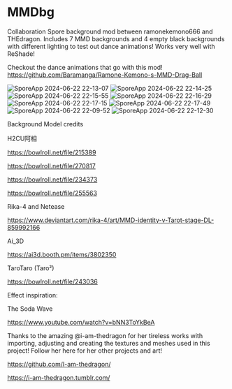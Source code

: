 # MMDbg
Collaboration Spore background mod between ramonekemono666 and THEdragon. Includes 7 MMD backgrounds and 4 empty black backgrounds with different lighting to test out dance animations! Works very well with ReShade!

Checkout the dance animations that go with this mod! https://github.com/Baramanga/Ramone-Kemono-s-MMD-Drag-Ball

![SporeApp 2024-06-22 22-13-07](https://github.com/Baramanga/MMDbg/assets/71797097/b483b8e4-485d-4b2b-83b4-fc53a37cee86)
![SporeApp 2024-06-22 22-14-25](https://github.com/Baramanga/MMDbg/assets/71797097/3b20dc38-a47b-47e5-8a9c-8fa48b9d92c0)
![SporeApp 2024-06-22 22-15-55](https://github.com/Baramanga/MMDbg/assets/71797097/3c42c031-60c3-4fff-832b-ea77066a855c)
![SporeApp 2024-06-22 22-16-29](https://github.com/Baramanga/MMDbg/assets/71797097/bf34fb68-8a4b-47a2-b51e-65420aa7f683)
![SporeApp 2024-06-22 22-17-15](https://github.com/Baramanga/MMDbg/assets/71797097/9753d9b8-db09-4a94-8bf9-bd8e4f9c8d2f)
![SporeApp 2024-06-22 22-17-49](https://github.com/Baramanga/MMDbg/assets/71797097/7aacb631-db1d-47f6-95e9-dbdfff83cd55)
![SporeApp 2024-06-22 22-09-52](https://github.com/Baramanga/MMDbg/assets/71797097/39dd8b19-16a0-4ea6-aed5-d6a858101abb)
![SporeApp 2024-06-22 22-12-30](https://github.com/Baramanga/MMDbg/assets/71797097/aaf624a3-1233-4690-a041-81027e0cddd4)


Background Model credits

H2CU阿相

https://bowlroll.net/file/215389

https://bowlroll.net/file/270817

https://bowlroll.net/file/234373

https://bowlroll.net/file/255563

Rika-4 and Netease

https://www.deviantart.com/rika-4/art/MMD-identity-v-Tarot-stage-DL-859992166

Ai_3D

https://ai3d.booth.pm/items/3802350

TaroTaro (Taro²)

https://bowlroll.net/file/243036


Effect inspiration:

The Soda Wave

https://www.youtube.com/watch?v=bNN3ToYkBeA

Thanks to the amazing @i-am-thedragon for her tireless works with importing, adjusting and creating the textures and meshes used in this project! Follow her here for her other projects and art!

https://github.com/I-am-thedragon/

https://i-am-thedragon.tumblr.com/
